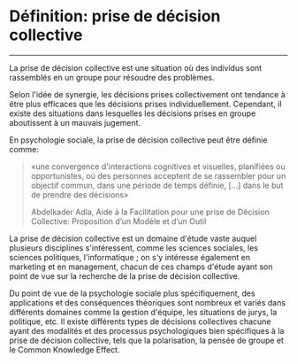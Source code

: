 # Définition: prise de décision collective
---

La prise de décision collective est une situation où des individus sont rassemblés en un groupe pour résoudre des problèmes.

Selon l'idée de synergie, les décisions prises collectivement ont tendance à être plus efficaces que les décisions prises individuellement. Cependant, il existe des situations dans lesquelles les décisions prises en groupe aboutissent à un mauvais jugement.

En psychologie sociale, la prise de décision collective peut être définie comme:
> «une convergence d'interactions cognitives et visuelles, planifiées ou opportunistes, où des personnes acceptent de se rassembler pour un objectif commun, dans une période de temps définie, […] dans le but de prendre des décisions» 
>
> Abdelkader Adla, Aide à la Facilitation 
pour une prise de Décision Collective: Proposition d’un Modèle et d’un Outil

La prise de décision collective est un domaine d'étude vaste auquel plusieurs disciplines s'intéressent, comme les sciences sociales, les sciences politiques, l'informatique ; on s'y intéresse également en marketing et en management, chacun de ces champs d'étude ayant son point de vue sur la recherche de la prise de décision collective.

Du point de vue de la psychologie sociale plus spécifiquement, des applications et des conséquences théoriques sont nombreux et variés dans différents domaines comme la gestion d'équipe, les situations de jurys, la politique, etc. Il existe différents types de décisions collectives chacune ayant des modalités et des processus psychologiques bien spécifiques à la prise de décision collective, tels que la polarisation, la pensée de groupe et le Common Knowledge Effect.
